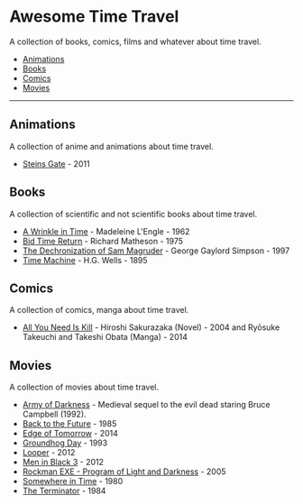 # Awesome Time Travel

A collection of books, comics, films and whatever about time travel.

* [Animations](https://github.com/mstuttgart/awesome-time-travel/blob/master/README.md#animations)
* [Books](https://github.com/mstuttgart/awesome-time-travel/blob/master/README.md#books)
* [Comics](https://github.com/mstuttgart/awesome-time-travel/blob/master/README.md#comics)
* [Movies](https://github.com/mstuttgart/awesome-time-travel/blob/master/README.md#movies)

- - -

## Animations

A collection of anime and animations about time travel.

* [Steins Gate](https://en.wikipedia.org/wiki/Steins;Gate_(anime)) - 2011

## Books

A collection of scientific and not scientific books about time travel.

* [A Wrinkle in Time](https://en.wikipedia.org/wiki/A_Wrinkle_in_Time) - Madeleine L'Engle - 1962
* [Bid Time Return](https://en.wikipedia.org/wiki/Bid_Time_Return) - Richard Matheson - 1975
* [The Dechronization of Sam Magruder](https://www.goodreads.com/book/show/57234.The_Dechronization_of_Sam_Magruder) - George Gaylord Simpson - 1997
* [Time Machine](https://en.wikipedia.org/wiki/The_Time_Machine) - H.G. Wells - 1895

## Comics

A collection of comics, manga about time travel.

* [All You Need Is Kill](https://en.wikipedia.org/wiki/All_You_Need_Is_Kill) - Hiroshi Sakurazaka (Novel) - 2004 and Ryōsuke Takeuchi and Takeshi Obata (Manga) - 2014

## Movies

A collection of movies about time travel.

* [Army of Darkness](https://en.wikipedia.org/wiki/Army_of_Darkness) - Medieval sequel to the evil dead staring Bruce Campbell (1992).
* [Back to the Future](https://en.wikipedia.org/wiki/Back_to_the_Future_(franchise)) - 1985
* [Edge of Tomorrow](https://en.wikipedia.org/wiki/Edge_of_Tomorrow) - 2014
* [Groundhog Day](https://en.wikipedia.org/wiki/Groundhog_Day_(film)) - 1993
* [Looper](https://en.wikipedia.org/wiki/Looper_(film)) - 2012
* [Men in Black 3](https://en.wikipedia.org/wiki/Men_in_Black_3) - 2012
* [Rockman EXE - Program of Light and Darkness](https://en.wikipedia.org/wiki/List_of_MegaMan_NT_Warrior_episodes_(Stream)) - 2005
* [Somewhere in Time](https://en.wikipedia.org/wiki/Somewhere_in_Time_(film)) - 1980
* [The Terminator](https://en.wikipedia.org/wiki/Terminator_(franchise)) - 1984

